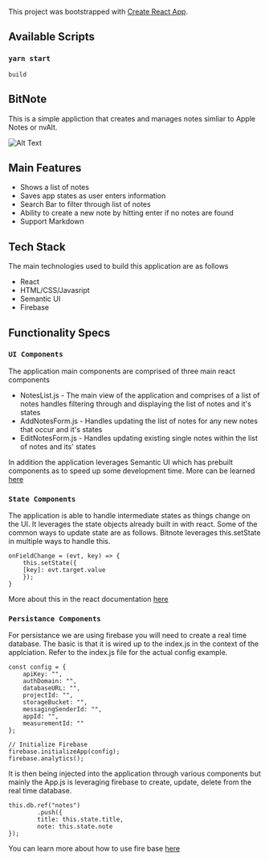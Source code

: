 
This project was bootstrapped with [Create React App](https://github.com/facebook/create-react-app).

## Available Scripts
### `yarn start`
`build`



## BitNote

This is a simple appliction that creates and manages notes simliar to Apple Notes or nvAlt.

![Alt Text](https://media.giphy.com/media/cPHVxt5ynNzSoexJ3T/giphy.gif)

## Main Features

* Shows a list of notes
* Saves app states as user enters information
* Search Bar to filter through list of notes
* Ability to create a new note by hitting enter if no notes are found
* Support Markdown

## Tech Stack

The main technologies used to build this application are as follows

* React
* HTML/CSS/Javasript
* Semantic UI
* Firebase

## Functionality Specs

### `UI Components`

The application main components are comprised of three main react components
* NotesList.js - The main view of the application and comprises of a list of notes handles filtering through and displaying the list of notes and it's states
* AddNotesForm.js - Handles updating the list of notes for any new notes that occur and it's states
* EditNotesForm.js - Handles updating existing single notes within the list of notes and its' states

In addition the application leverages Semantic UI which has prebuilt components as to speed up some development time. More can be learned [here](https://react.semantic-ui.com/)


### `State Components`

The application is able to handle intermediate states as things change on the UI. It leverages the state objects already built in with react. Some of the common ways to 
update state are as follows. Bitnote leverages this.setState in multiple ways to handle this.

    onFieldChange = (evt, key) => {
        this.setState({
        [key]: evt.target.value
        });
    }

More about this in the react documentation [here](https://reactjs.org/docs/state-and-lifecycle.html)

### `Persistance Components`

For persistance we are using firebase you will need to create a real time database. The basic is that it is wired up to the index.js in the context of the applciation. 
Refer to the index.js file for the actual config example.

    const config = {
        apiKey: "",
        authDomain: "",
        databaseURL: "",
        projectId: "",
        storageBucket: "",
        messagingSenderId: "",
        appId: "",
        measurementId: ""
    };

    // Initialize Firebase
    firebase.initializeApp(config);
    firebase.analytics();

It is then being injected into the application through various components but mainly the App.js is leveraging firebase to create, update, delete from the real time database.

    this.db.ref("notes")
            .push({
            title: this.state.title,
            note: this.state.note
    });

You can learn more about how to use fire base [here](https://firebase.google.com/docs/storage/web/start)




